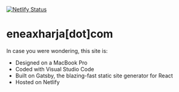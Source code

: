 [![Netlify Status](https://api.netlify.com/api/v1/badges/80a5864b-98d5-4d52-b007-43fd74c05ac9/deploy-status)](https://app.netlify.com/sites/eneaxharja/deploys)

# eneaxharja[dot]com

In case you were wondering, this site is:

- Designed on a MacBook Pro
- Coded with Visual Studio Code
- Built on Gatsby, the blazing-fast static site generator for React
- Hosted on Netlify
